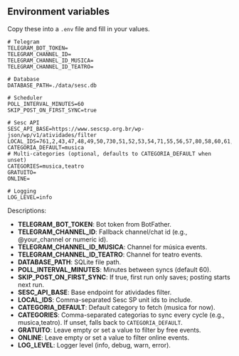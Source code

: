 ## Environment variables

Copy these into a `.env` file and fill in your values.

```env
# Telegram
TELEGRAM_BOT_TOKEN=
TELEGRAM_CHANNEL_ID=
TELEGRAM_CHANNEL_ID_MUSICA=
TELEGRAM_CHANNEL_ID_TEATRO=

# Database
DATABASE_PATH=./data/sesc.db

# Scheduler
POLL_INTERVAL_MINUTES=60
SKIP_POST_ON_FIRST_SYNC=true

# Sesc API
SESC_API_BASE=https://www.sescsp.org.br/wp-json/wp/v1/atividades/filter
LOCAL_IDS=761,2,43,47,48,49,50,730,51,52,53,54,71,55,56,57,80,58,60,61,62,63,64,65,66
CATEGORIA_DEFAULT=musica
# Multi-categories (optional, defaults to CATEGORIA_DEFAULT when unset)
CATEGORIES=musica,teatro
GRATUITO=
ONLINE=

# Logging
LOG_LEVEL=info
```

Descriptions:

- **TELEGRAM_BOT_TOKEN**: Bot token from BotFather.
- **TELEGRAM_CHANNEL_ID**: Fallback channel/chat id (e.g., @your_channel or numeric id).
- **TELEGRAM_CHANNEL_ID_MUSICA**: Channel for música events.
- **TELEGRAM_CHANNEL_ID_TEATRO**: Channel for teatro events.
- **DATABASE_PATH**: SQLite file path.
- **POLL_INTERVAL_MINUTES**: Minutes between syncs (default 60).
- **SKIP_POST_ON_FIRST_SYNC**: If true, first run only saves; posting starts next run.
- **SESC_API_BASE**: Base endpoint for atividades filter.
- **LOCAL_IDS**: Comma-separated Sesc SP unit ids to include.
- **CATEGORIA_DEFAULT**: Default category to fetch (musica for now).
- **CATEGORIES**: Comma-separated categorias to sync every cycle (e.g., musica,teatro). If unset, falls back to `CATEGORIA_DEFAULT`.
- **GRATUITO**: Leave empty or set a value to filter by free events.
- **ONLINE**: Leave empty or set a value to filter online events.
- **LOG_LEVEL**: Logger level (info, debug, warn, error).
